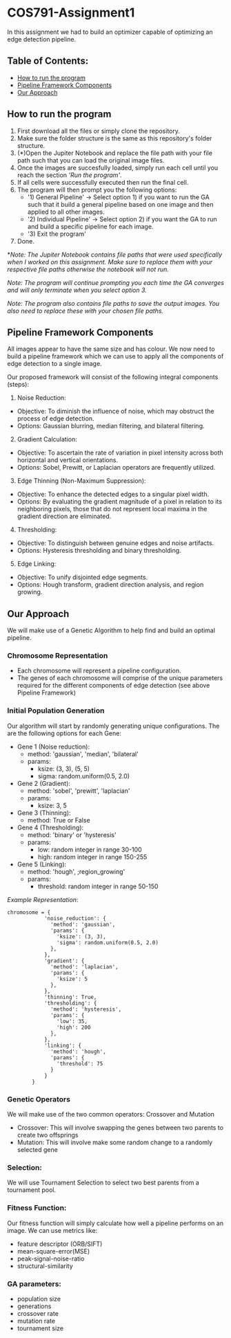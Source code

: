 # COS791-Assignment1
In this assignment we had to build an optimizer capable of optimizing an edge detection pipeline.

## Table of Contents:
- [How to run the program](#how-to-run-the-program)
- [Pipeline Framework Components](#pipeline-framework-components)
- [Our Approach](#our-approach)

## How to run the program
1. First download all the files or simply clone the repository.
2. Make sure the folder structure is the same as this repository's folder structure.
3. (*)Open the Jupiter Notebook and replace the file path with your file path such that you can load the original image files.
4. Once the images are succesfully loaded, simply run each cell until you reach the section *'Run the program'*.
5. If all cells were successfully executed then run the final cell.
6. The program will then prompt you the following options:
   - '1) General Pipeline' -> Select option 1) if you want to run the GA such that it build a general pipeline based on one image and then applied to all other images.
   - '2) Individual Pipeline' -> Select option 2) if you want the GA to run and build a specific pipeline for each image.
   - '3) Exit the program'
7. Done.
   
**Note: The Jupiter Notebook contains file paths that were used specifically when I worked on this assignment. Make sure to replace them with your respective file paths otherwise the notebook will not run.*

*Note: The program will continue prompting you each time the GA converges and will only terminate when you select option 3.*

*Note: The program also contains file paths to save the output images. You also need to replace these with your chosen file paths.*
   

## Pipeline Framework Components
All images appear to have the same size and has colour. We now need to build a pipeline framework which we can use to apply all the components of edge detection to a single image.

Our proposed framework will consist of the following integral components (steps):

1. Noise Reduction:
- Objective: To diminish the influence of noise, which may obstruct the process of edge detection.
- Options: Gaussian blurring, median filtering, and bilateral filtering.

2. Gradient Calculation:
- Objective: To ascertain the rate of variation in pixel intensity across both horizontal and vertical orientations.
- Options: Sobel, Prewitt, or Laplacian operators are frequently utilized.

3. Edge Thinning (Non-Maximum Suppression):
- Objective: To enhance the detected edges to a singular pixel width.
- Options: By evaluating the gradient magnitude of a pixel in relation to its neighboring pixels, those that do not represent local maxima in the gradient direction are eliminated.

4. Thresholding:
- Objective: To distinguish between genuine edges and noise artifacts.
- Options: Hysteresis thresholding and binary thresholding.

5. Edge Linking:
- Objective: To unify disjointed edge segments.
- Options: Hough transform, gradient direction analysis, and region growing.

## Our Approach
We will make use of a Genetic Algorithm to help find and build an optimal pipeline.

### Chromosome Representation
- Each chromosome will represent a pipeline configuration.
- The genes of each chromosome will comprise of the unique parameters required for the different components of edge detection (see above Pipeline Framework)

### Initial Population Generation
Our algorithm will start by randomly generating unique configurations.
The are the following options for each Gene:
- Gene 1 (Noise reduction):
  - method: 'gaussian', 'median', 'bilateral'
  - params:
      - ksize: (3, 3), (5, 5)
      - sigma: random.uniform(0.5, 2.0)
- Gene 2 (Gradient):
  - method: 'sobel', 'prewitt', 'laplacian'
  - params:
    - ksize: 3, 5
- Gene 3 (Thinning):
  - method: True or False
- Gene 4 (Thresholding):
  - method: 'binary' or 'hysteresis'
  - params:
    - low: random integer in range 30-100
    - high: random integer in range 150-255
- Gene 5 (Linking):
  - method: 'hough', ;region_growing'
  - params:
    - threshold: random integer in range 50-150

*Example Representation*:
```
chromosome = {
            'noise_reduction': {
              'method': 'gaussian',
              'params': {
                'ksize': (3, 3),
                'sigma': random.uniform(0.5, 2.0)
              },
            },
            'gradient': {
              'method': 'laplacian',
              'params': {
                'ksize': 5
              },
            },
            'thinning': True,
            'thresholding': {
              'method': 'hysteresis',
              'params': {
                'low': 35,
                'high': 200
              },
            },
            'linking': {
              'method': 'hough',
              'params': {
                'threshold': 75
              }
            }
        }
```
### Genetic Operators
We will make use of the two common operators: Crossover and Mutation
- Crossover:
  This will involve swapping the genes between two parents to create two offsprings
- Mutation:
  This will involve make some random change to a randomly selected gene

### Selection:
We will use Tournament Selection to select two best parents from a tournament pool.

### Fitness Function:
Our fitness function will simply calculate how well a pipeline performs on an image. We can use metrics like:
- feature descriptor (ORB/SIFT)
- mean-square-error(MSE)
- peak-signal-noise-ratio
- structural-similarity

### GA parameters:
- population size
- generations
- crossover rate
- mutation rate
- tournament size
